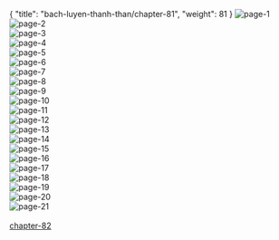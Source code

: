 { "title": "bach-luyen-thanh-than/chapter-81", "weight": 81 }
<img src="bach-luyen-thanh-than_0081_01-b9b90bbd47b5d07414c554f160a188a0.webp" alt="page-1" origin="http://storage.fshare.vn/Test-vechai/1501572642-Bach-Luyen-Thanh-Than-Chapter-80-02.jpg"><br/>
<img src="bach-luyen-thanh-than_0081_02-30ee06313fba1da3cebbdab1d23c55ac.webp" alt="page-2" origin="http://storage.fshare.vn/Test-vechai/1501572642-Bach-Luyen-Thanh-Than-Chapter-80-03.jpg"><br/>
<img src="bach-luyen-thanh-than_0081_03-416344bfef73c56335496da70cc8d894.webp" alt="page-3" origin="http://storage.fshare.vn/Test-vechai/1501572642-Bach-Luyen-Thanh-Than-Chapter-80-04.jpg"><br/>
<img src="bach-luyen-thanh-than_0081_04-fb323426b376a0a5088369d3dce1cf3a.webp" alt="page-4" origin="http://storage.fshare.vn/Test-vechai/1501572642-Bach-Luyen-Thanh-Than-Chapter-80-05.jpg"><br/>
<img src="bach-luyen-thanh-than_0081_05-497f93cff1db7a50e3515147b211b1c3.webp" alt="page-5" origin="http://storage.fshare.vn/Test-vechai/1501572642-Bach-Luyen-Thanh-Than-Chapter-80-06.jpg"><br/>
<img src="bach-luyen-thanh-than_0081_06-a8b8f931a74565d9ddb5a278492951a5.webp" alt="page-6" origin="http://storage.fshare.vn/Test-vechai/1501572642-Bach-Luyen-Thanh-Than-Chapter-80-07.jpg"><br/>
<img src="bach-luyen-thanh-than_0081_07-096237dc9b68652ee3955d62e4d711fb.webp" alt="page-7" origin="http://storage.fshare.vn/Test-vechai/1501572642-Bach-Luyen-Thanh-Than-Chapter-80-08.jpg"><br/>
<img src="bach-luyen-thanh-than_0081_08-be91c1816b5f1ccf4930f222c3be11d6.webp" alt="page-8" origin="http://storage.fshare.vn/Test-vechai/1501572642-Bach-Luyen-Thanh-Than-Chapter-80-09.jpg"><br/>
<img src="bach-luyen-thanh-than_0081_09-0a973c888ed71b8429789da52ffe0b03.webp" alt="page-9" origin="http://storage.fshare.vn/Test-vechai/1501572642-Bach-Luyen-Thanh-Than-Chapter-80-10.jpg"><br/>
<img src="bach-luyen-thanh-than_0081_10-89a399c3ef510792a0884ed1b327b55f.webp" alt="page-10" origin="http://storage.fshare.vn/Test-vechai/1501572642-Bach-Luyen-Thanh-Than-Chapter-80-11.jpg"><br/>
<img src="bach-luyen-thanh-than_0081_11-8561e5333dde2f43b78a2c46cdc5a854.webp" alt="page-11" origin="http://storage.fshare.vn/Test-vechai/1501572642-Bach-Luyen-Thanh-Than-Chapter-80-12.jpg"><br/>
<img src="bach-luyen-thanh-than_0081_12-357cd911ae8ed2df334654f56cf8aece.webp" alt="page-12" origin="http://storage.fshare.vn/Test-vechai/1501572642-Bach-Luyen-Thanh-Than-Chapter-80-13.jpg"><br/>
<img src="bach-luyen-thanh-than_0081_13-3fcb049f9abecfa2b2337a7e837906e7.webp" alt="page-13" origin="http://storage.fshare.vn/Test-vechai/1501572642-Bach-Luyen-Thanh-Than-Chapter-80-14.jpg"><br/>
<img src="bach-luyen-thanh-than_0081_14-2eca11d72c34d0197ef904fac31cbd08.webp" alt="page-14" origin="http://storage.fshare.vn/Test-vechai/1501572642-Bach-Luyen-Thanh-Than-Chapter-80-15.jpg"><br/>
<img src="bach-luyen-thanh-than_0081_15-1580e16028f4cd831fdaa313ce81795c.webp" alt="page-15" origin="http://storage.fshare.vn/Test-vechai/1501572642-Bach-Luyen-Thanh-Than-Chapter-80-16.jpg"><br/>
<img src="bach-luyen-thanh-than_0081_16-c48514e668ee24c98c8d2182e0c7e546.webp" alt="page-16" origin="http://storage.fshare.vn/Test-vechai/1501572642-Bach-Luyen-Thanh-Than-Chapter-80-17.jpg"><br/>
<img src="bach-luyen-thanh-than_0081_17-420a6fd4261c6b4deb22da703e60e990.webp" alt="page-17" origin="http://storage.fshare.vn/Test-vechai/1501572642-Bach-Luyen-Thanh-Than-Chapter-80-18.jpg"><br/>
<img src="bach-luyen-thanh-than_0081_18-fffbb017a53166af2c56891506210bd2.webp" alt="page-18" origin="http://storage.fshare.vn/Test-vechai/1501572642-Bach-Luyen-Thanh-Than-Chapter-80-19.jpg"><br/>
<img src="bach-luyen-thanh-than_0081_19-badd27c43eaac599edb58e83e8eca74e.webp" alt="page-19" origin="http://storage.fshare.vn/Test-vechai/1501572642-Bach-Luyen-Thanh-Than-Chapter-80-20.jpg"><br/>
<img src="bach-luyen-thanh-than_0081_20-cde2395dcf6b7e2301c522e8db44a3af.webp" alt="page-20" origin="http://storage.fshare.vn/Test-vechai/1501572642-Bach-Luyen-Thanh-Than-Chapter-80-21.jpg"><br/>
<img src="bach-luyen-thanh-than_0081_21-036a974294a988c180024c70e80ccc93.webp" alt="page-21" origin="http://storage.fshare.vn/Test-vechai/1501572642-Bach-Luyen-Thanh-Than-Chapter-80-22.jpg"><br/>
<br/><a class="nextchap" href="/bach-luyen-thanh-than/chapter-82">chapter-82</a>
